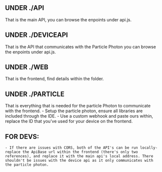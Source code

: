 ## UNDER ./API
That is the main API, you can browse the enpoints under api.js.

## UNDER ./DEVICEAPI
That is the API that communicates with the Particle Photon you can browse the enpoints under api.js.

## UNDER ./WEB
That is the frontend, find details within the folder.

## UNDER ./PARTICLE
That is everything that is needed for the particle Photon to communicate with the frontend.
    - Setup the particle photon, ensure all libraries are included through the IDE.
    - Use a custom webhook and paste ours within, replace the ID that you've used for your device on the frontend.


## FOR DEVS:
    - If there are issues with CORS, both of the API's can be run locally- replace the ApiBase url within the frontend (there's only two references), and replace it with the main api's local address. There shouldn't be issues with the device api as it only communicates with the particle photon.